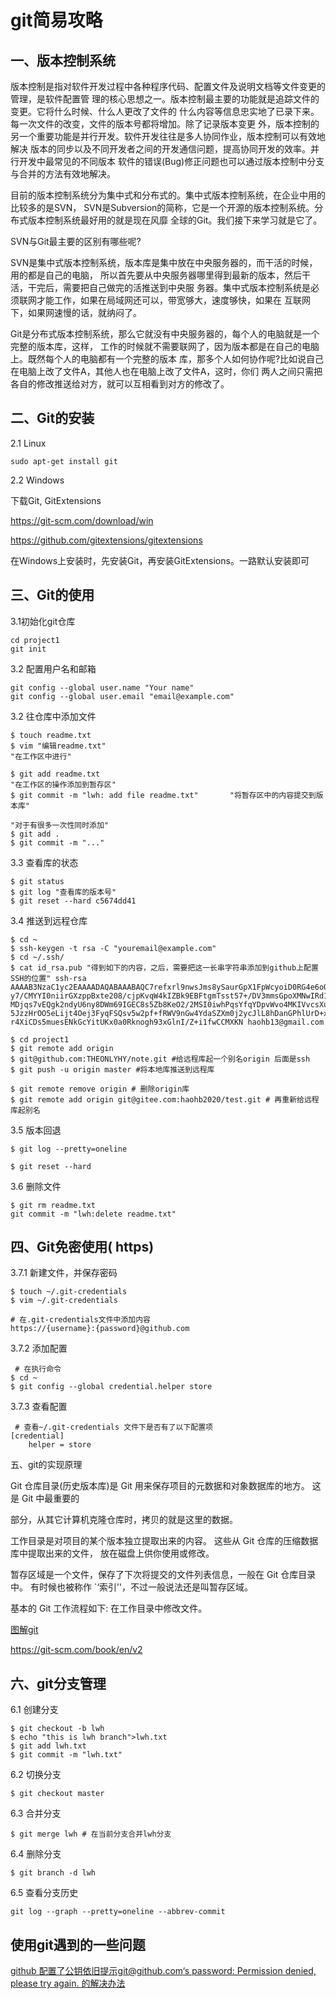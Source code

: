 #  git简易攻略 

## 一、版本控制系统

版本控制是指对软件开发过程中各种程序代码、配置文件及说明文档等文件变更的管理，是软件配置管 理的核心思想之一。版本控制最主要的功能就是追踪文件的变更。它将什么时候、什么人更改了文件的 什么内容等信息忠实地了已录下来。每一次文件的改变，文件的版本号都将增加。除了记录版本变更 外，版本控制的另一个重要功能是并行开发。软件开发往往是多人协同作业，版本控制可以有效地解决 版本的同步以及不同开发者之间的开发通信问题，提高协同开发的效率。并行开发中最常见的不同版本 软件的错误(Bug)修正问题也可以通过版本控制中分支与合并的方法有效地解决。

目前的版本控制系统分为集中式和分布式的。集中式版本控制系统，在企业中用的比较多的是SVN， SVN是Subversion的简称，它是一个开源的版本控制系统。分布式版本控制系统最好用的就是现在风靡 全球的Git。我们接下来学习就是它了。

SVN与Git最主要的区别有哪些呢?

SVN是集中式版本控制系统，版本库是集中放在中央服务器的，而干活的时候，用的都是自己的电脑， 所以首先要从中央服务器哪里得到最新的版本，然后干活，干完后，需要把自己做完的活推送到中央服 务器。集中式版本控制系统是必须联网才能工作，如果在局域网还可以，带宽够大，速度够快，如果在 互联网下，如果网速慢的话，就纳闷了。

Git是分布式版本控制系统，那么它就没有中央服务器的，每个人的电脑就是一个完整的版本库，这样， 工作的时候就不需要联网了，因为版本都是在自己的电脑上。既然每个人的电脑都有一个完整的版本 库，那多个人如何协作呢?比如说自己在电脑上改了文件A，其他人也在电脑上改了文件A，这时，你们 两人之间只需把各自的修改推送给对方，就可以互相看到对方的修改了。

## 二、Git的安装 

2.1 Linux

```shell
sudo apt-get install git
```

2.2 Windows

下载Git, GitExtensions

 https://git-scm.com/download/win

 https://github.com/gitextensions/gitextensions

在Windows上安装时，先安装Git，再安装GitExtensions。一路默认安装即可

## 三、Git的使用 

3.1初始化git仓库

```shell
cd project1
git init
```

 3.2 配置用户名和邮箱

```shell
git config --global user.name "Your name"
git config --global user.email "email@example.com"
```

3.2 往仓库中添加文件

```shell
$ touch readme.txt
$ vim "编辑readme.txt" 													"在工作区中进行"

$ git add readme.txt													 "在工作区的操作添加到暂存区"
$ git commit -m "lwh: add file readme.txt"		 "将暂存区中的内容提交到版本库"

"对于有很多一次性同时添加" 
$ git add .
$ git commit -m "..."
```

3.3 查看库的状态

```shell
$ git status
$ git log "查看库的版本号"
$ git reset --hard c5674dd41
```

3.4 推送到远程仓库

```shell
$ cd ~
$ ssh-keygen -t rsa -C "youremail@example.com"
$ cd ~/.ssh/
$ cat id_rsa.pub "得到如下的内容，之后，需要把这一长串字符串添加到github上配置SSH的位置" ssh-rsa AAAAB3NzaC1yc2EAAAADAQABAAABAQC7refxrl9nwsJms8ySaurGpX1FpWcyoiD0RG4e6oQisvEOnbQy y7/CMYYI0niirGXzppBxte208/cjpKvqW4kIZBk9EBFtgmTsst57+/DV3mmsGpoXMNwIRd1nlZrWtyT4 MDjqs7vEQgk2ndyU6ny8DWm69IGEC8s5Zb8KeO2/2MSI0iwhPqsYfqYDpvWvo4MKIVvcsXuivWnXcK1c 5JzzHrOO5eLijt4Oej3FyqFSQsv5w2pf+fRWV9nGw4YdaSZXm0j2ycJlL8hDanGPhlUrD+xx3ZPyRHud r4XiCDs5muesENkGcYitUKx0a0Rknogh93xGlnI/Z+i1fwCCMXKN haohb13@gmail.com

```

  ```shell
  $ cd project1
  $ git remote add origin 
  $ git@github.com:THEONLYHY/note.git #给远程库起一个别名origin 后面是ssh
  $ git push -u origin master #将本地库推送到远程库
  
  $ git remote remove origin # 删除origin库
  $ git remote add origin git@gitee.com:haohb2020/test.git # 再重新给远程库起别名
  
  ```

3.5 版本回退

```shell
$ git log --pretty=oneline

$ git reset --hard 

```

3.6 删除文件
```shell
$ git rm readme.txt
git commit -m "lwh:delete readme.txt"
```
## 四、Git免密使用( https) 

3.7.1 新建文件，并保存密码

```shell
$ touch ~/.git-credentials
$ vim ~/.git-credentials

# 在.git-credentials文件中添加内容 
https://{username}:{password}@github.com
```

3.7.2 添加配置

```shell
 # 在执行命令
$ cd ~
$ git config --global credential.helper store
```

3.7.3 查看配置

```shell
 # 查看~/.git-credentials 文件下是否有了以下配置项
[credential]
	helper = store
```

五、git的实现原理

Git 仓库目录(历史版本库)是 Git 用来保存项目的元数据和对象数据库的地方。 这是 Git 中最重要的

部分，从其它计算机克隆仓库时，拷贝的就是这里的数据。

工作目录是对项目的某个版本独立提取出来的内容。 这些从 Git 仓库的压缩数据库中提取出来的文件， 放在磁盘上供你使用或修改。

暂存区域是一个文件，保存了下次将提交的文件列表信息，一般在 Git 仓库目录中。 有时候也被称作 `‘索引’'，不过一般说法还是叫暂存区域。

基本的 Git 工作流程如下: 在工作目录中修改文件。

[图解git](https://marklodato.github.io/visual-git-guide/index-zh-cn.html )

https://git-scm.com/book/en/v2

## 六、git分支管理 

6.1 创建分支

```shell
$ git checkout -b lwh
$ echo "this is lwh branch">lwh.txt
$ git add lwh.txt
$ git commit -m "lwh.txt"
```

6.2 切换分支

```shell
$ git checkout master
```

6.3 合并分支

```shell
$ git merge lwh # 在当前分支合并lwh分支
```

6.4 删除分支

```shell
$ git branch -d lwh
```

6.5 查看分支历史

```shell
git log --graph --pretty=oneline --abbrev-commit
```



## 使用git遇到的一些问题

[github 配置了公钥依旧提示git@github.com‘s password: Permission denied, please try again. 的解决办法](https://docs.github.com/zh/authentication/troubleshooting-ssh/using-ssh-over-the-https-port)

